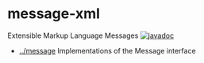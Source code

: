
<!-- title start -->

# message-xml

Extensible Markup Language Messages
[![javadoc](https://javadoc.io/badge2/com.mastercard.test.flow/message-xml/javadoc.svg)](https://javadoc.io/doc/com.mastercard.test.flow/message-xml)

 * [../message](..) Implementations of the Message interface

<!-- title end -->